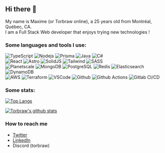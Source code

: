 ## Hi there 👋

<!--
**Torbraw/torbraw** using https://github.com/anuraghazra/github-readme-stats#top-languages-card
-->

My name is Maxime (or Torbraw online), a 25 years old from Montréal, Québec, CA. <br />
I am a Full Stack Web developer that enjoys trying new technologies ! <br />

### Some languages and tools I use:

<div>
  <img alt="TypeScript" src="https://img.shields.io/badge/-TypeScript-3178C6?style=for-the-badge&logo=TypeScript&logoColor=white" />
  <img alt="Nodejs" src="https://img.shields.io/badge/-Node.js-339933?style=for-the-badge&logo=Node.js&logoColor=white" />
  <img alt="Prisma" src="https://img.shields.io/badge/-Prisma-000000?style=for-the-badge&logo=Prisma&logoColor=white" />
  <img alt="Java" src="https://img.shields.io/badge/-Java-F14C4D?style=for-the-badge&logo=Java&logoColor=white" />
  <img alt="C#" src="https://img.shields.io/badge/-C%23-239120?style=for-the-badge&logo=CSharp&logoColor=white" />
</div>
<div>
  <img alt="React" src="https://img.shields.io/badge/-React-38d0fa?style=for-the-badge&logo=React&logoColor=white" />
  <img alt="Astro" src="https://img.shields.io/badge/-Astro-FF5D01?style=for-the-badge&logo=Astro&logoColor=white" />
  <img alt="SolidJS" src="https://img.shields.io/badge/-Solid-2C4F7C?style=for-the-badge&logo=Solid&logoColor=white" />
  <img alt="Tailwind" src="https://img.shields.io/badge/-Tailwind-06B6D4?style=for-the-badge&logo=Tailwind+CSS&logoColor=white" />
  <img alt="SASS" src="https://img.shields.io/badge/-SASS-CC6699?style=for-the-badge&logo=Sass&logoColor=white" />
</div>
<div>
  <img alt="Planetscale" src="https://img.shields.io/badge/-Planetscale-000000?style=for-the-badge&logo=Planetscale&logoColor=white" />
  <img alt="MongoDB" src="https://img.shields.io/badge/-MongoDB-47A248?style=for-the-badge&logo=MongoDB&logoColor=white" />
  <img alt="PostgreSQL" src="https://img.shields.io/badge/-PostgreSQL-4169E1?style=for-the-badge&logo=PostgreSQL&logoColor=white" />
  <img alt="Redis" src="https://img.shields.io/badge/-Redis-DC382D?style=for-the-badge&logo=Redis&logoColor=white" />
  <img alt="Elasticsearch" src="https://img.shields.io/badge/-Elasticsearch-005571?style=for-the-badge&logo=Elasticsearch&logoColor=white" />
  <img alt="DynamoDB" src="https://img.shields.io/badge/-DynamoDB-4053D6?style=for-the-badge&logo=Amazon+DynamoDB&logoColor=white" />
</div>
<div>
  <img alt="AWS" src="https://img.shields.io/badge/-AWS-232F3E?style=for-the-badge&logo=Amazon+AWS&logoColor=white" />
  <img alt="Terraform" src="https://img.shields.io/badge/-Terraform-7B42BC?style=for-the-badge&logo=Terraform&logoColor=white" />
  <img alt="VSCode" src="https://img.shields.io/badge/-VSCode-007ACC?style=for-the-badge&logo=Visual+Studio+Code&logoColor=white" />
  <img alt="Github" src="https://img.shields.io/badge/-Github-000000?style=for-the-badge&logo=Github&logoColor=white" />
  <img alt="Github Actions" src="https://img.shields.io/badge/-Github_Actions-000000?style=for-the-badge&logo=Github&logoColor=white" />
  <img alt="Gitlab CI/CD" src="https://img.shields.io/badge/-Gitlab_CI/CD-FC6D26?style=for-the-badge&logo=Gitlab&logoColor=white" />
</div>

### Some stats:
  
[![Top Langs](https://github-readme-stats.vercel.app/api/top-langs/?username=torbraw&layout=compact&theme=onedark)](https://github.com/anuraghazra/github-readme-stats)

[![Torbraw's github stats](https://github-readme-stats.vercel.app/api?username=torbraw&count_private=true&show_icons=true=&theme=onedark)](https://github.com/anuraghazra/github-readme-stats)

### How to reach me
- [Twitter](https://twitter.com/Torbraw)
- [LinkedIn](https://www.linkedin.com/in/mgendron-dev/)
- Discord (torbraw)
